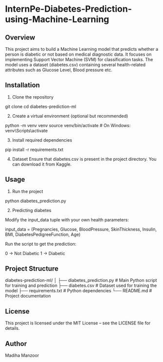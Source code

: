 # InternPe-Diabetes-Prediction-using-Machine-Learning
## Overview
This project aims to build a Machine Learning model that predicts whether a person is diabetic or not based on medical diagnostic data. It focuses on implementing Support Vector Machine (SVM) for classification tasks.  The model uses a dataset (diabetes.csv) containing several health-related attributes such as Glucose Level, Blood pressure etc. 
## Installation 
1. Clone the repository

git clone <your-repository-link>
cd diabetes-prediction-ml

2. Create a virtual environment (optional but recommended)

python -m venv venv
source venv/bin/activate  # On Windows: venv\Scripts\activate

3. Install required dependencies

pip install -r requirements.txt

4. Dataset
Ensure that diabetes.csv is present in the project directory. You can download it from Kaggle.

## Usage
1. Run the project

python diabetes_prediction.py

2. Predicting diabetes

Modify the input_data tuple with your own health parameters:

input_data = (Pregnancies, Glucose, BloodPressure, SkinThickness, Insulin, BMI, DiabetesPedigreeFunction, Age)

Run the script to get the prediction:

0 → Not Diabetic
1 → Diabetic

## Project Structure

diabetes-prediction-ml/
│
├── diabetes_prediction.py   # Main Python script for training and prediction
├── diabetes.csv             # Dataset used for training the model
├── requirements.txt         # Python dependencies
└── README.md                # Project documentation

## License

This project is licensed under the MIT License – see the LICENSE file for details.

## Author
Madiha Manzoor





